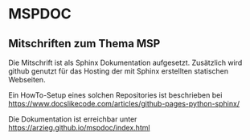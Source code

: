 # MSPDOC

Mitschriften zum Thema MSP
---------------------------

Die Mitschrift ist als Sphinx Dokumentation aufgesetzt. Zusätzlich wird github genutzt für 
das Hosting der mit Sphinx erstellten statischen Webseiten. 

Ein HowTo-Setup eines solchen Repositories ist beschrieben bei
https://www.docslikecode.com/articles/github-pages-python-sphinx/

Die Dokumentation ist erreichbar unter https://arzieg.github.io/mspdoc/index.html

